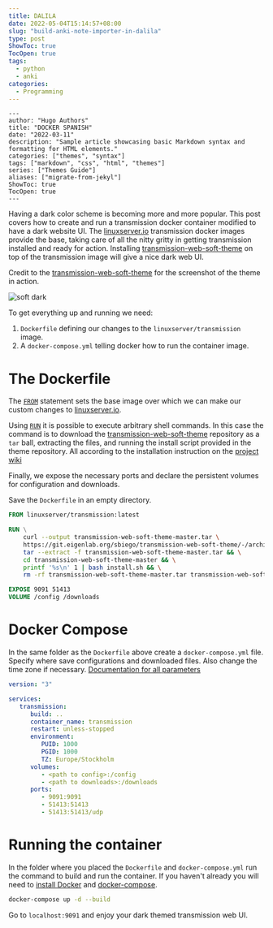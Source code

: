 ```yaml
---
title: DALILA
date: 2022-05-04T15:14:57+08:00
slug: "build-anki-note-importer-in-dalila"
type: post
ShowToc: true
TocOpen: true
tags:
  - python
  - anki
categories:
  - Programming
---
```


```
---
author: "Hugo Authors"
title: "DOCKER SPANISH"
date: "2022-03-11"
description: "Sample article showcasing basic Markdown syntax and formatting for HTML elements."
categories: ["themes", "syntax"]
tags: ["markdown", "css", "html", "themes"]
series: ["Themes Guide"]
aliases: ["migrate-from-jekyl"]
ShowToc: true
TocOpen: true
---
```

Having a dark color scheme is becoming more and more popular. This post
covers how to create and run a transmission docker container modified to have
a dark website UI. The [linuxserver.io](linuxserver.io) transmission docker
images provide the base, taking care of all the nitty gritty in getting
transmission installed and ready for action. Installing
[transmission-web-soft-theme](https://git.eigenlab.org/sbiego/transmission-web-soft-theme)
on top of the transmission image will give a nice dark web UI.

Credit to the
[transmission-web-soft-theme](https://git.eigenlab.org/sbiego/transmission-web-soft-theme)
for the screenshot of the theme in action.

![soft dark](/transmission-web-soft-dark-screen.png)

To get everything up and running we need:

1. `Dockerfile` defining our changes to the `linuxserver/transmission`
   image.
2. A `docker-compose.yml` telling docker how to run the container image.

# The Dockerfile

The [`FROM`](https://docs.docker.com/engine/reference/builder/#from) statement
sets the base image over which we can make our custom changes to
[linuxserver.io](linuxserver.io).

Using [`RUN`](https://docs.docker.com/engine/reference/builder/#run) it is
possible to execute arbitrary shell commands. In this case the command is to
download the
[transmission-web-soft-theme](https://git.eigenlab.org/sbiego/transmission-web-soft-theme)
repository as a `tar` ball, extracting the files, and running the install
script provided in the theme repository. All according to the installation
instruction on the [project wiki](https://git.eigenlab.org/sbiego/transmission-web-soft-theme/wikis/home)

Finally, we expose the necessary ports and declare the persistent volumes for
configuration and downloads.

Save the `Dockerfile` in an empty directory.

```dockerfile
FROM linuxserver/transmission:latest

RUN \
    curl --output transmission-web-soft-theme-master.tar \
    https://git.eigenlab.org/sbiego/transmission-web-soft-theme/-/archive/master/transmission-web-soft-theme-master.tar && \
    tar --extract -f transmission-web-soft-theme-master.tar && \
    cd transmission-web-soft-theme-master && \
    printf '%s\n' 1 | bash install.sh && \
    rm -rf transmission-web-soft-theme-master.tar transmission-web-soft-theme-master

EXPOSE 9091 51413
VOLUME /config /downloads
```

# Docker Compose

In the same folder as the `Dockerfile` above create a `docker-compose.yml`
file. Specify where save configurations and downloaded files. Also change the
time zone if necessary. [Documentation for all parameters](https://github.com/linuxserver/docker-transmission#parameters)

```yml
version: "3"

services:
   transmission:
      build: ..
      container_name: transmission
      restart: unless-stopped
      environment:
         PUID: 1000
         PGID: 1000
         TZ: Europe/Stockholm
      volumes:
         - <path to config>:/config
         - <path to downloads>:/downloads
      ports:
         - 9091:9091
         - 51413:51413
         - 51413:51413/udp
```

# Running the container

In the folder where you placed the `Dockerfile` and `docker-compose.yml` run
the command to build and run the container. If you haven't already you will
need to [install Docker](https://docs.docker.com/engine/install/) and [docker-compose](https://docs.docker.com/compose/install/).

```bash
docker-compose up -d --build
```

Go to `localhost:9091` and enjoy your dark themed transmission web UI.
